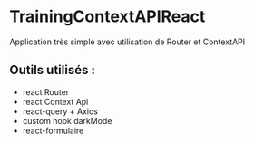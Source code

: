 # TrainingContextAPIReact

Application très simple avec utilisation de Router et ContextAPI

## Outils utilisés :

- react Router
- react Context Api
- react-query + Axios
- custom hook darkMode
- react-formulaire
